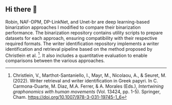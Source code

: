 ## Hi there 👋


Robin, NAF-DPM, DP-LinkNet, and Unet-br are deep learning-based binarization approaches I modified to compare their binarization performance. The binarization repository contains utility scripts to prepare datasets for each approach, ensuring compatibility with their respective required formats. The writer identification repository implements a writer identification and retrieval pipeline based on the method proposed by Christlein et al. [^1]. It also includes a quantitative evaluation to enable comparisons between the various approaches.


[^1]: Christlein, V., Marthot-Santaniello, I., Mayr, M., Nicolaou, A., & Seuret, M. (2022). Writer retrieval and writer identification in Greek papyri. In C. Carmona-Duarte, M. Diaz, M.A. Ferrer, & A. Morales (Eds.), *Intertwining graphonomics with human movements* (Vol. 13424, pp. 1-5). Springer, Cham. https://doi.org/10.1007/978-3-031-19745-1_6

